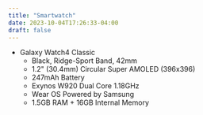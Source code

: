```yaml
---
title: "Smartwatch"
date: 2023-10-04T17:26:33-04:00
draft: false
---
```


 - Galaxy Watch4 Classic
   - Black, Ridge-Sport Band, 42mm
   - 1.2" (30.4mm) Circular Super AMOLED (396x396)
   - 247mAh Battery
   - Exynos W920 Dual Core 1.18GHz
   - Wear OS Powered by Samsung 
   - 1.5GB RAM + 16GB Internal Memory